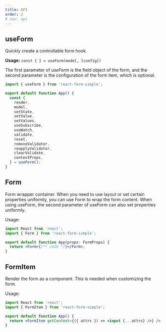 ```yaml
---
title: API
order: 2
# nav: api
---
```


## <Mdh>useForm</Mdh>

Quickly create a controllable form hook.

**Usage:** `const { } = useForm(model, [config])`

The first parameter of _useForm_ is the field object of the form, and the second parameter is the configuration of the form item, which is optional.

```jsx | pure
import { useForm } from 'react-form-simple';

export default function App() {
  const {
    render,
    model,
    setState,
    setValue,
    setValues,
    useSubscribe,
    useWatch,
    validate,
    reset,
    removeValidator,
    reapplyValidator,
    clearValidate,
    contextProps,
  } = useForm();
}
```

<CustomAPI path="Config parameters:docs_apiDemos_useForm,UseForm Return Value:docs_apiDemos_useFormReturnType" ignoreFields="UseForm Return Value:default"></CustomAPI>

## Form

Form wrapper container. When you need to use layout or set certain properties uniformly, you can use Form to wrap the form content. When using useForm, the second parameter of useForm can also set properties uniformly.

Usage:

```jsx | pure
import React from 'react';
import { Form } from 'react-form-simple';

export default function App(props: FormProps) {
  return <Form>{/** code */}</Form>;
}
```

<CustomAPI path="Form Prop:docs_apiDemos_Form,Form API:docs_apiDemos_FormApi"></CustomAPI>

## FormItem

Render the form as a component. This is needed when customizing the form.

Usage:

```jsx | pure
import React from 'react';
import { FormItem } from 'react-form-simple';

export default function App() {
  return <FormItem getContent={({ attrs }) => <input {...attrs} />} />;
}
```

<CustomAPI path="FormItem Prop:docs_apiDemos_FormItem,FormItem API:docs_apiDemos_FormItemApi" ></CustomAPI>
